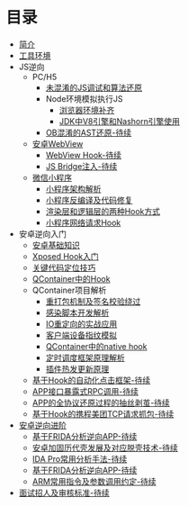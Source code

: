 # 目录

* [简介](README.md)
* [工具环境](/base/tools-and-environment.md)
* JS逆向
    * PC/H5
        * [未混淆的JS调试和算法还原](/js/js-reverse-entry.md)
        * Node环境模拟执行JS
            * [浏览器环境补齐](/js/browser-env-fix.md)
            * [JDK中V8引擎和Nashorn引擎使用](/js/jvm-js-execute-engine.md)
        * [OB混淆的AST还原-待续]()
    * [安卓WebView]()
        * [WebView Hook-待续]()
        * [JS Bridge注入-待续]()
    * [微信小程序]()
        * [小程序架构解析](/wechat/appbrand-framework-introduce.md)
        * [小程序反编译及代码修复](/wechat/appbrand-compile.md)
        * [渲染层和逻辑层的两种Hook方式](/wechat/appbrand-logic-webview-hook.md)
        * [小程序网络请求Hook](/wechat/appbrand-request-hook.md)
* 安卓逆向入门
    * [安卓基础知识](/android/android-base-knowledge.md)
    * [Xposed Hook入门](/android/xposed-hook-simple.md)
    * [关键代码定位技巧](/android/keycode-locate-tips.md)
    * [QContainer中的Hook](/android/QContainer-hook.md)
    * QContainer项目解析
        * [重打包机制及签名校验绕过](/qcontainer/qcontainer-patch.md)
        * [感染脚本开发解析](/qcontainer/container-builder.md)
        * [IO重定向的实战应用](/qcontainer/qcontainer-io-relocate.md)
        * [客户端设备指纹模拟](/qcontainer/device-fingerprint.md)
        * [QContainer中的native hook](/qcontainer/qcontainer-native-hook.md)
        * [定时调度框架原理解析](/qcontainer/qconatiner-scheduler.md)
        * [插件热发更新原理](/qcontainer/qcontainer-hotplugin.md)
    * [基于Hook的自动化点击框架-待续]()
    * [APP接口暴露式RPC调用-待续]()
    * [APP的全协议还原过程的抽丝剥茧-待续]()
    * [基于Hook的携程美团TCP请求抓包-待续]()
* [安卓逆向进阶]()
    * [基于FRIDA分析逆向APP-待续]()
    * [安卓加固历代壳发展及对应脱壳技术-待续]()
    * [IDA Pro常用分析手法-待续]()
    * [基于FRIDA分析逆向APP-待续]()
    * [ARM常用指令及参数调用约定-待续]()
* [面试招人及审核标准-待续]()
